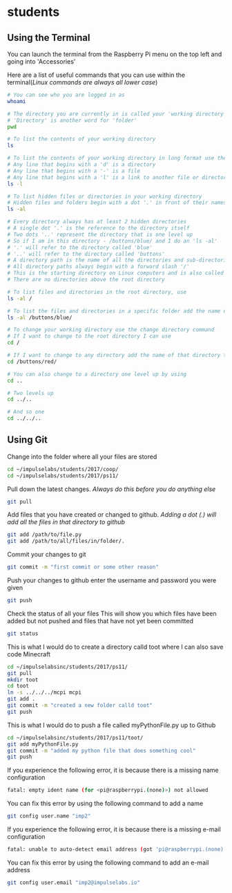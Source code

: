 # students

## Using the Terminal
You can launch the terminal from the Raspberry Pi menu on the top left and going into 'Accessories'

Here are a list of useful commands that you can use within the terminal(_Linux commands are always all lower case_)
```sh
# You can see who you are logged in as 
whoami

# The directory you are currently in is called your 'working directory'. The 'print working directory' shows you where you are.
# 'Directory' is another word for 'folder'
pwd

# To list the contents of your working directory
ls

# To list the contents of your working directory in long format use the following command
# Any line that begins with a 'd' is a directory
# Any line that begins with a '-' is a file
# Any line that begins with a 'l' is a link to another file or directory
ls -l

# To list hidden files or directories in your working directory
# Hidden files and folders begin with a dot '.' in front of their names
ls -al

# Every directory always has at least 2 hidden directories
# A single dot '.' is the reference to the directory itself
# Two dots '..' represent the directory that is one level up
# So if I am in this directory - /buttons/blue/ and I do an 'ls -al'
# '.' will refer to the directory called 'blue' 
# '..' will refer to the directory called 'buttons'
# A directory path is the name of all the directories and sub-directories separated by a forward slash '/'
# All directory paths always begin with a forward slash '/'
# This is the starting directory on Linux computers and is also called the 'root' directory
# There are no directories above the root directory

# To list files and directories in the root directory, use 
ls -al /

# To list the files and directories in a specific folder add the name of the directory at the end of the list command 
ls -al /buttons/blue/

# To change your working directory use the change directory command
# If I want to change to the root directory I can use 
cd /

# If I want to change to any directory add the name of that directory to the end of the cd command
cd /buttons/red/

# You can also change to a directory one level up by using
cd ..

# Two levels up
cd ../..

# And so one
cd ../../..
```

## Using Git 

Change into the folder where all your files are stored
```sh
cd ~/impulselabs/students/2017/coop/
cd ~/impulselabs/students/2017/ps11/
```

Pull down the latest changes. 
_Always do this before you do anything else_
```sh
git pull
```

Add files that you have created or changed to github.
_Adding a dot (.) will add all the files in that directory to github_
```sh
git add /path/to/file.py
git add /path/to/all/files/in/folder/.
```

Commit your changes to git
```sh
git commit -m "first commit or some other reason"
```

Push your changes to github
enter the username and password you were given
```sh
git push
```

Check the status of all your files
This will show you which files have been added but not pushed and files that have not yet been committed
```sh
git status
```

This is what I would do to create a directory calld toot where I can also save code Minecraft
```sh
cd ~/impulselabsinc/students/2017/ps11/
git pull
mkdir toot
cd toot
ln -s ../../../mcpi mcpi
git add .
git commit -m "created a new folder calld toot"
git push

```

This is what I would do to push a file called myPythonFile.py up to Github
```sh
cd ~/impulselabsinc/students/2017/ps11/toot/
git add myPythonFile.py
git commit -m "added my python file that does something cool"
git push

```

If you experience the following error, it is because there is a missing name configuration
```sh
fatal: empty ident name (for <pi@raspberrypi.(none)>) not allowed
```

You can fix this error by using the following command to add a name
```sh
git config user.name "imp2"
```

If you experience the following error, it is because there is a missing e-mail configuration
```sh
fatal: unable to auto-detect email address (got 'pi@raspberrypi.(none)')
```

You can fix this error by using the following command to add an e-mail address
```sh
git config user.email "imp2@impulselabs.io"
```
